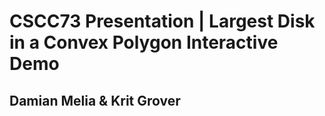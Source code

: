 # CSCC73 Presentation | Largest Disk in a Convex Polygon Interactive Demo

## Damian Melia & Krit Grover


